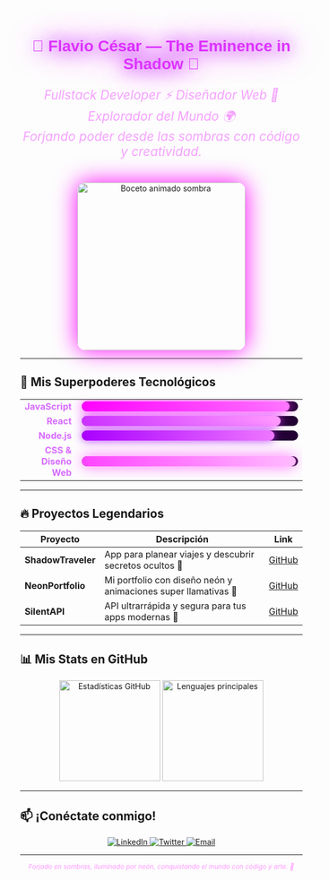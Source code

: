 <!-- README para Flavio César - Eminence in Shadow + Bocetos épicos -->

<div align="center">

<h1 style="font-family: 'Orbitron', sans-serif; color: #dd33ff; text-shadow: 0 0 30px #aa00ff, 0 0 60px #ff00ff;">
  👑 Flavio César — The Eminence in Shadow 👑
</h1>

<p style="font-size: 1.4rem; font-style: italic; color: #f5a1ff; max-width: 600px;">
  Fullstack Developer ⚡ Diseñador Web 🎨 Explorador del Mundo 🌍 <br />
  Forjando poder desde las sombras con código y creatividad.
</p>

<!-- Bocetos estilo Cid Cagueno animados -->
<img src="https://media.giphy.com/media/3oEjI6SIIHBdRxXI40/giphy.gif](https://tenor.com/es/view/ak-brr-gif-27179633" alt="Boceto animado sombra" width="300" style="margin-top: 20px; border-radius: 15px; box-shadow: 0 0 40px #ff00ff;" />

</div>

---

## 🌈 Mis Superpoderes Tecnológicos

<table width="100%" cellspacing="0" cellpadding="0">
  <tr>
    <td width="20%" align="right" style="padding-right:10px; font-weight: bold; color:#d66aff;">JavaScript</td>
    <td width="80%">
      <div style="background:#220033; border-radius: 10px; height: 18px; width: 100%;">
        <div style="width: 96%; background: linear-gradient(90deg, #ff00ff, #ff77ff); height: 18px; border-radius: 10px; box-shadow: 0 0 20px #ff33ff;"></div>
      </div>
    </td>
  </tr>
  <tr>
    <td align="right" style="padding-right:10px; font-weight: bold; color:#d66aff;">React</td>
    <td>
      <div style="background:#220033; border-radius: 10px; height: 18px; width: 100%;">
        <div style="width: 92%; background: linear-gradient(90deg, #cc33ff, #ff99ff); height: 18px; border-radius: 10px; box-shadow: 0 0 18px #dd44ff;"></div>
      </div>
    </td>
  </tr>
  <tr>
    <td align="right" style="padding-right:10px; font-weight: bold; color:#d66aff;">Node.js</td>
    <td>
      <div style="background:#220033; border-radius: 10px; height: 18px; width: 100%;">
        <div style="width: 89%; background: linear-gradient(90deg, #aa00ff, #ee77ff); height: 18px; border-radius: 10px; box-shadow: 0 0 16px #bb33ff;"></div>
      </div>
    </td>
  </tr>
  <tr>
    <td align="right" style="padding-right:10px; font-weight: bold; color:#d66aff;">CSS & Diseño Web</td>
    <td>
      <div style="background:#220033; border-radius: 10px; height: 18px; width: 100%;">
        <div style="width: 99%; background: linear-gradient(90deg, #ff44ff, #ffbbff); height: 18px; border-radius: 10px; box-shadow: 0 0 24px #ff66ff;"></div>
      </div>
    </td>
  </tr>
</table>

---

## 🔥 Proyectos Legendarios

| Proyecto | Descripción | Link |
| -------- | ----------- | ---- |
| **ShadowTraveler** | App para planear viajes y descubrir secretos ocultos 🌌 | [GitHub](https://github.com/FlavioCesar/ShadowTraveler) |
| **NeonPortfolio** | Mi portfolio con diseño neón y animaciones super llamativas 🎨 | [GitHub](https://github.com/FlavioCesar/NeonPortfolio) |
| **SilentAPI** | API ultrarrápida y segura para tus apps modernas 🚀 | [GitHub](https://github.com/FlavioCesar/SilentAPI) |

---

## 📊 Mis Stats en GitHub

<div align="center">
  <img height="180" src="https://github-readme-stats.vercel.app/api?username=FlavioCesar&show_icons=true&theme=radical&border_radius=25&title_color=ff44ff&icon_color=ff77ff&text_color=ffbbff&bg_color=220022" alt="Estadísticas GitHub" />
  <img height="180" src="https://github-readme-stats.vercel.app/api/top-langs/?username=FlavioCesar&layout=compact&theme=radical&border_radius=25&title_color=ff44ff&icon_color=ff77ff&text_color=ffbbff&bg_color=220022" alt="Lenguajes principales" />
</div>

---

## 📫 ¡Conéctate conmigo!

<p align="center">
  <a href="https://linkedin.com/in/FlavioCesar" target="_blank">
    <img alt="LinkedIn" src="https://img.shields.io/badge/LinkedIn-%230077B5.svg?style=for-the-badge&logo=linkedin&logoColor=white" />
  </a>
  <a href="https://twitter.com/FlavioCesar" target="_blank">
    <img alt="Twitter" src="https://img.shields.io/badge/Twitter-%231DA1F2.svg?style=for-the-badge&logo=twitter&logoColor=white" />
  </a>
  <a href="mailto:flaviocesar@email.com">
    <img alt="Email" src="https://img.shields.io/badge/Email-%23ff44ff.svg?style=for-the-badge&logo=gmail&logoColor=white" />
  </a>
</p>

---

<div align="center" style="color:#ff99ff; font-style: italic;">
  <sub>Forjado en sombras, iluminado por neón, conquistando el mundo con código y arte. 💜</sub>
</div>

